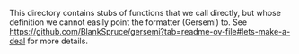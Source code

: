 This directory contains stubs of functions that we call directly, but whose definition we cannot easily
point the formatter (Gersemi) to.  See https://github.com/BlankSpruce/gersemi?tab=readme-ov-file#lets-make-a-deal for more details.
